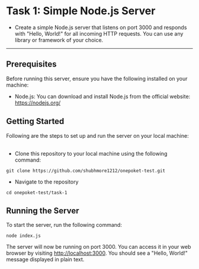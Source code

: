 <h1>Task 1: Simple Node.js Server</h1>

- Create a simple Node.js server that listens on port 3000 and responds with "Hello, World!" for all incoming HTTP requests. You can use any library or framework of your choice.

<hr/>

<h2>Prerequisites</h2>
Before running this server, ensure you have the following installed on your machine:

- Node.js: You can download and install Node.js from the official website: https://nodejs.org/

<h2>Getting Started</h2>
Following are the steps to set up and run the server on your local machine:
<br/>
<br/>

- Clone this repository to your local machine using the following command:

```
git clone https://github.com/shubhmore1212/onepoket-test.git
```

- Navigate to the repository

```
cd onepoket-test/task-1
```

<h2>Running the Server</h2>
To start the server, run the following command:

```
node index.js
```

<p>
The server will now be running on port 3000. You can access it in your web browser by visiting <a href="http://localhost:3000">http://localhost:3000</a>. You should see a "Hello, World!" message displayed in plain text.
</p>
